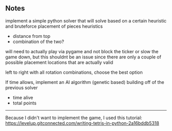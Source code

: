 ## Notes
implement a simple python solver that will solve based on a certain heuristic and bruteforce placement of pieces
heuristics
 - distance from top
 - combination of the two?

will need to actually play via pygame and not block the ticker or slow the game down, but this shouldnt be an issue since there are only a couple of possible placement locations that are actually valid

left to right with all rotation combinations, choose the best option


If time allows, 
implement an AI algorithm (genetic based) building off of the previous solver
 - time alive
 - total points


--- 

 Because I didn't want to implement the game, I used this tutorial: https://levelup.gitconnected.com/writing-tetris-in-python-2a16bddb5318